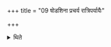 +++
title = "09 षोडशिना प्रचर्य रात्रिपर्यायैः"

+++

<details><summary>थिते</summary>

9. Having performed the ritual with the Ṣoḍaśin, he performs the ritual with the night-rounds. 
</details>
